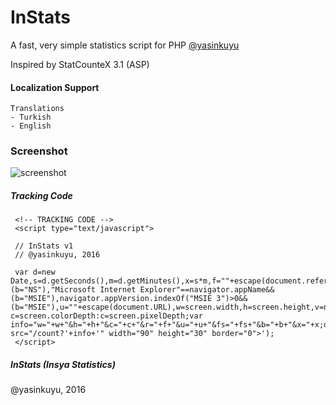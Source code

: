 # InStats 
A fast, very simple statistics script for PHP [@yasinkuyu](https://twitter.com/yasinkuyu)
 
Inspired by StatCounteX 3.1 (ASP)


#### Localization Support 
    Translations
    - Turkish
    - English

### Screenshot
 
![screenshot](https://cloud.githubusercontent.com/assets/204635/14124634/38a167fe-f60f-11e5-92c5-872c613a0903.png)

##### Tracking Code

     <!-- TRACKING CODE -->
     <script type="text/javascript">
     
     // InStats v1
     // @yasinkuyu, 2016
     
     var d=new Date,s=d.getSeconds(),m=d.getMinutes(),x=s*m,f=""+escape(document.referrer),j=navigator.javaEnabled();"Netscape"==navigator.appName&&(b="NS"),"Microsoft Internet Explorer"==navigator.appName&&(b="MSIE"),navigator.appVersion.indexOf("MSIE 3")>0&&(b="MSIE"),u=""+escape(document.URL),w=screen.width,h=screen.height,v=navigator.appName,fs=window.screen.fontSmoothingEnabled,"Netscape"!=v?c=screen.colorDepth:c=screen.pixelDepth;var info="w="+w+"&h="+h+"&c="+c+"&r="+f+"&u="+u+"&fs="+fs+"&b="+b+"&x="+x;document.write('<img src="/count?'+info+'" width="90" height="30" border="0">');
     </script>


##### InStats (Insya Statistics)

@yasinkuyu, 2016
